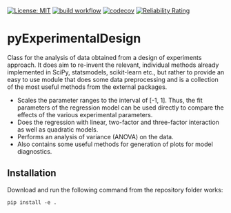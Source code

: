 [![License: MIT](https://img.shields.io/badge/License-MIT-blue.svg)](https://opensource.org/licenses/MIT)
[![build workflow](https://github.com/AlexanderSouthan/pyExperimentalDesign/actions/workflows/main.yml/badge.svg)](https://github.com/AlexanderSouthan/pyExperimentalDesign/actions/workflows/main.yml)
[![codecov](https://codecov.io/gh/AlexanderSouthan/pyExperimentalDesign/branch/master/graph/badge.svg?token=E17XE4FR6H)](https://codecov.io/gh/AlexanderSouthan/pyExperimentalDesign)
[![Reliability Rating](https://sonarcloud.io/api/project_badges/measure?project=AlexanderSouthan_pyExperimentalDesign&metric=reliability_rating)](https://sonarcloud.io/summary/new_code?id=AlexanderSouthan_pyExperimentalDesign)

# pyExperimentalDesign

Class for the analysis of data obtained from a design of experiments approach. It does aim to re-invent the relevant, individual methods already implemented in SciPy, statsmodels, scikit-learn etc., but rather to provide an easy to use module that does some data preprocessing and is a collection of the most useful methods from the external packages. 

* Scales the parameter ranges to the interval of [-1, 1]. Thus, the fit parameters of the regression model can be used directly to compare the effects of the various experimental parameters. 
* Does the regression with linear, two-factor and three-factor interaction as well as quadratic models.
* Performs an analysis of variance (ANOVA) on the data.
* Also contains some useful methods for generation of plots for model diagnostics.

## Installation
Download and run the following command from the repository folder works:
```
pip install -e .
```
